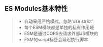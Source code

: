 ## ES Modules基本特性
> * 自动采用严格模式，忽略’use strict‘
> * 每个ESM模块都是单独的私有作用域
> * ESM是通过CORS去请求外部JS模块的
> * ESM的script标签会延迟执行脚本
    